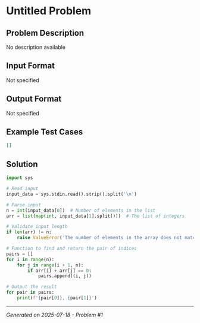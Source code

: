 # Untitled Problem

## Problem Description
No description available

## Input Format
Not specified

## Output Format
Not specified

## Example Test Cases
```json
[]
```

## Solution
```python
import sys

# Read input
input_data = sys.stdin.read().strip().split('\n')

# Parse input
n = int(input_data[0])  # Number of elements in the list
arr = list(map(int, input_data[1].split()))  # The list of integers

# Validate input length
if len(arr) != n:
    raise ValueError('The number of elements in the array does not match the specified count.')

# Function to find and return the pair of indices
pairs = []
for i in range(n):
    for j in range(i + 1, n):
        if arr[i] + arr[j] == 0:
            pairs.append((i, j))

# Output the result
for pair in pairs:
    print(f'{pair[0]}, {pair[1]}')
```

---
*Generated on 2025-07-18 - Problem #1*